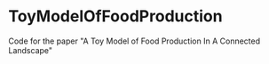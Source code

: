 # ToyModelOfFoodProduction
Code for the paper "A Toy Model of Food Production In A Connected Landscape"
